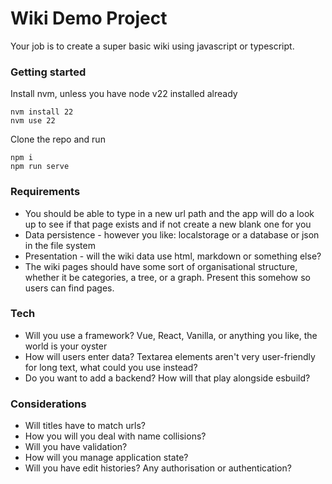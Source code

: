 # Wiki Demo Project

Your job is to create a super basic wiki using javascript or typescript.



### Getting started
Install nvm, unless you have node v22 installed already
```
nvm install 22
nvm use 22
```

Clone the repo and run 
```
npm i
npm run serve
```

### Requirements
* You should be able to type in a new url path and the app will do a look up to see if that page exists and if not create a new blank one for you
* Data persistence - however you like: localstorage or a database or json in the file system
* Presentation - will the wiki data use html, markdown or something else?
* The wiki pages should have some sort of organisational structure, whether it be categories, a tree, or a graph.  Present this somehow so users can find pages.

### Tech
* Will you use a framework?  Vue, React, Vanilla, or anything you like, the world is your oyster
* How will users enter data?  Textarea elements aren't very user-friendly for long text, what could you use instead?
* Do you want to add a backend? How will that play alongside esbuild?

### Considerations
* Will titles have to match urls?
* How you will you deal with name collisions?
* Will you have validation?
* How will you manage application state?
* Will you have edit histories?  Any authorisation or authentication?